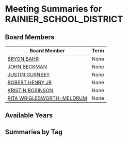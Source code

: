 # Meeting Summaries for RAINIER_SCHOOL_DISTRICT

## Board Members

| Board Member       | Term           |
|--------------------|----------------|
| [BRYON BAHR](board_member_296.md) | None |
| [JOHN BECKMAN](board_member_297.md) | None |
| [JUSTIN GURNSEY](board_member_298.md) | None |
| [ROBERT HENRY JR](board_member_299.md) | None |
| [KRISTIN ROBINSON](board_member_300.md) | None |
| [RITA WRIGLESWORTH-MELDRUM](board_member_301.md) | None |

## Available Years

## Summaries by Tag
